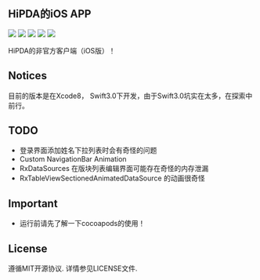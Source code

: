 HiPDA的iOS APP
---
![](https://img.shields.io/badge/status-developing-red.svg) ![](https://img.shields.io/badge/language-Swift%203-orange.svg) ![](https://img.shields.io/badge/compatibility-iPhone-yellowgreen.svg) ![](https://img.shields.io/badge/tool-Xcode8-green.svg) ![](https://img.shields.io/github/license/JakeLin/SwiftWeather.svg?style=flat)

HiPDA的非官方客户端（iOS版）！

Notices
---
目前的版本是在Xcode8， Swift3.0下开发，由于Swift3.0坑实在太多，在探索中前行。

TODO
---
- 登录界面添加姓名下拉列表时会有奇怪的问题
- Custom NavigationBar Animation
- RxDataSources 在版块列表编辑界面可能存在奇怪的内存泄漏
- RxTableViewSectionedAnimatedDataSource 的动画很奇怪

Important
---
- 运行前请先了解一下cocoapods的使用！

License
---
遵循MIT开源协议. 详情参见LICENSE文件.
